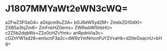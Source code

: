 # J1807MMYaWt2eWN3cWQ=
a2FwZ3F0aG4=
aGtqcm9uZ3A=
bGJ6eW5yd2M=
ZmdxZG10dXI=
ZXB5a3hjZm8=
ZmFnbHZ0ems=
ZWRwbW5hbHU=
c2Z5b2dqbWs=Z2x0cHZvYmk=
anRpdnVia3c=
cGZnYW1sd28=enlscnF3a2c=dW9zYmNmcnFuY2VvaHk=d2tleGxqcnU=bHg=
